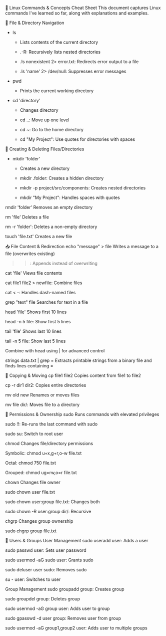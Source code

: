 🐧 Linux Commands & Concepts Cheat Sheet
This document captures Linux commands I've learned so far, along with explanations and examples.

📁 File & Directory Navigation
 * ls
    - Lists contents of the current directory

    - .-R: Recursively lists nested directories

    - .ls nonexistent 2> error.txt: Redirects error output to a file

    - .ls 'name' 2> /dev/null: Suppresses error messages

 * pwd
    - Prints the current working directory

 * cd 'directory'
    - Changes directory

    - cd ..: Move up one level

    - cd ~: Go to the home directory

    - cd "My Project": Use quotes for directories with spaces

📂 Creating & Deleting Files/Directories
 * mkdir 'folder'
    - Creates a new directory

    - mkdir .folder: Creates a hidden directory

    - mkdir -p project/src/components: Creates nested directories

    - mkdir "My Project": Handles spaces with quotes

rmdir 'folder'
Removes an empty directory

rm 'file'
Deletes a file

rm -r 'folder': Deletes a non-empty directory

touch 'file.txt'
Creates a new file

📥 File Content & Redirection
echo "message" > file
Writes a message to a file (overwrites existing)

>>: Appends instead of overwriting

cat 'file'
Views file contents

cat file1 file2 > newfile: Combine files

cat < -: Handles dash-named files

grep "text" file
Searches for text in a file

head 'file'
Shows first 10 lines

head -n 5 file: Show first 5 lines

tail 'file'
Shows last 10 lines

tail -n 5 file: Show last 5 lines

Combine with head using | for advanced control

strings data.txt | grep =
Extracts printable strings from a binary file and finds lines containing =

🧭 Copying & Moving
cp file1 file2
Copies content from file1 to file2

cp -r dir1 dir2: Copies entire directories

mv old new
Renames or moves files

mv file dir/: Moves file to a directory

🔐 Permissions & Ownership
sudo
Runs commands with elevated privileges

sudo !!: Re-runs the last command with sudo

sudo su: Switch to root user

chmod
Changes file/directory permissions

Symbolic: chmod u+x,g+r,o-w file.txt

Octal: chmod 750 file.txt

Grouped: chmod ug=rw,o=r file.txt

chown
Changes file owner

sudo chown user file.txt

sudo chown user:group file.txt: Changes both

sudo chown -R user:group dir/: Recursive

chgrp
Changes group ownership

sudo chgrp group file.txt

👥 Users & Groups
User Management
sudo useradd user: Adds a user

sudo passwd user: Sets user password

sudo usermod -aG sudo user: Grants sudo

sudo deluser user sudo: Removes sudo

su - user: Switches to user

Group Management
sudo groupadd group: Creates group

sudo groupdel group: Deletes group

sudo usermod -aG group user: Adds user to group

sudo gpasswd -d user group: Removes user from group

sudo usermod -aG group1,group2 user: Adds user to multiple groups

